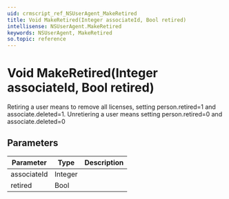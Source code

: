 ```yaml
---
uid: crmscript_ref_NSUserAgent_MakeRetired
title: Void MakeRetired(Integer associateId, Bool retired)
intellisense: NSUserAgent.MakeRetired
keywords: NSUserAgent, MakeRetired
so.topic: reference
---
```


# Void MakeRetired(Integer associateId, Bool retired)

Retiring a user means to remove all licenses, setting person.retired=1 and associate.deleted=1. Unretiering a user means setting  person.retired=0 and associate.deleted=0

## Parameters

| Parameter | Type | Description |
|---|---|---|
| associateId | Integer | |
| retired | Bool | |
